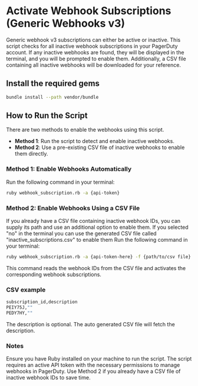 # Activate Webhook Subscriptions (Generic Webhooks v3)

Generic webhook v3 subscriptions can either be active or inactive. This script checks for all inactive webhook subscriptions in your PagerDuty account.
If any inactive webhooks are found, they will be displayed in the terminal, and you will be prompted to enable them.
Additionally, a CSV file containing all inactive webhooks will be downloaded for your reference.

## Install the required gems

```bash
bundle install --path vendor/bundle
```

## How to Run the Script

There are two methods to enable the webhooks using this script.
- **Method 1**: Run the script to detect and enable inactive webhooks.
- **Method 2**: Use a pre-existing CSV file of inactive webhooks to enable them directly.

### Method 1: Enable Webhooks Automatically

Run the following command in your terminal:

```bash
ruby webhook_subscription.rb -a {api-token}
```

### Method 2: Enable Webhooks Using a CSV File

If you already have a CSV file containing inactive webhook IDs, you can supply its path and use an additional option to enable them.
If you selected "no" in the terminal you can use the generated CSV file called "inactive_subscriptions.csv" to enable them
Run the following command in your terminal:

```bash
ruby webhook_subscription.rb -a {api-token-here} -f {path/to/csv file} -e activate_wsub
```

This command reads the webhook IDs from the CSV file and activates the corresponding webhook subscriptions.

### CSV example

```bash
subscription_id,description
PEIY75J,""
PEDY7HY,""
```
The description is optional. The auto generated CSV file will fetch the description.

### Notes

Ensure you have Ruby installed on your machine to run the script.
The script requires an active API token with the necessary permissions to manage webhooks in PagerDuty.
Use Method 2 if you already have a CSV file of inactive webhook IDs to save time.
